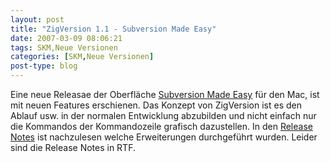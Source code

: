 ```yaml
---
layout: post
title: "ZigVersion 1.1 - Subversion Made Easy"
date: 2007-03-09 08:06:21
tags: SKM,Neue Versionen
categories: [SKM,Neue Versionen]
post-type: blog
---
```

Eine neue Releasae der Oberfläche <a href="http://zigzig.com/"  title="Subversion Made Easy">Subversion Made Easy</a> für den Mac, ist mit neuen Features erschienen. Das Konzept von ZigVersion ist es den Ablauf usw. in der normalen Entwicklung abzubilden und nicht einfach nur die Kommandos der Kommandozeile grafisch dazustellen. In den <a href="http://zigzig.com/downloads/zigversion-release-notes.rtf"  title="Release Notes">Release Notes</a> ist nachzulesen welche Erweiterungen durchgeführt wurden. Leider sind die Release Notes in RTF.
